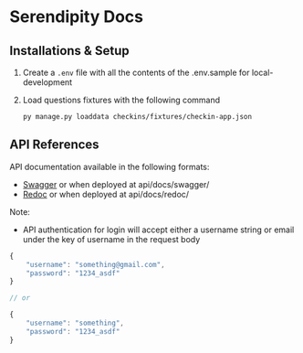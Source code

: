 # Serendipity Docs

## Installations & Setup

1. Create a `.env` file with all the contents of the .env.sample for local-development
1. Load questions fixtures with the following command

   ```shell
   py manage.py loaddata checkins/fixtures/checkin-app.json
   ```

## API References

API documentation available in the following formats:

- [Swagger](http://127.0.0.1:8000/api/docs/swagger/) or when deployed at api/docs/swagger/
- [Redoc](http://127.0.0.1:8000/api/docs/redoc/) or when deployed at api/docs/redoc/

Note:

- API authentication for login will accept either a username string or email under the key of username in the request body

```js
{
    "username": "something@gmail.com",
    "password": "1234_asdf"
}

// or

{
    "username": "something",
    "password": "1234_asdf"
}
```
